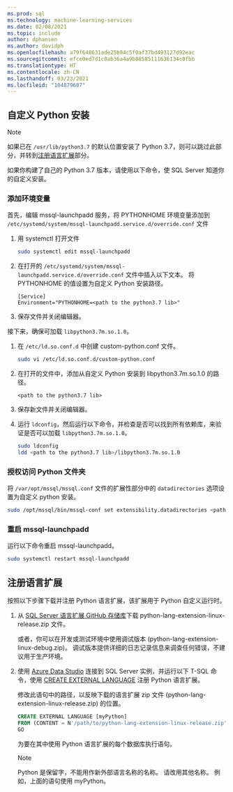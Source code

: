 ```yaml
---
ms.prod: sql
ms.technology: machine-learning-services
ms.date: 02/08/2021
ms.topic: include
author: dphansen
ms.author: davidph
ms.openlocfilehash: a79f648631ade25b94c5f0af37bd493127d92eac
ms.sourcegitcommit: efce0ed7d1c0ab36a4a9b88585111636134c0fbb
ms.translationtype: HT
ms.contentlocale: zh-CN
ms.lasthandoff: 03/23/2021
ms.locfileid: "104879607"
---
```

## <a name="custom-installation-of-python"></a>自定义 Python 安装

> [!NOTE]
> 如果已在 `/usr/lib/python3.7` 的默认位置安装了 Python 3.7，则可以跳过此部分，并转到[注册语言扩展](#register-language-extension-linux)部分。

如果你构建了自己的 Python 3.7 版本，请使用以下命令，使 SQL Server 知道你的自定义安装。

### <a name="add-environment-variable"></a>添加环境变量

首先，编辑 mssql-launchpadd 服务，将 PYTHONHOME 环境变量添加到 `/etc/systemd/system/mssql-launchpadd.service.d/override.conf` 文件

1. 用 systemctl 打开文件

    ```bash
    sudo systemctl edit mssql-launchpadd
    ```

1. 在打开的 `/etc/systemd/system/mssql-launchpadd.service.d/override.conf` 文件中插入以下文本。 将 PYTHONHOME 的值设置为自定义 Python 安装路径。

    ```
    [Service]
    Environment="PYTHONHOME=<path to the python3.7 lib>"
    ```

1. 保存文件并关闭编辑器。

接下来，确保可加载 `libpython3.7m.so.1.0`。

1. 在 `/etc/ld.so.conf.d` 中创建 custom-python.conf 文件。

    ```bash
    sudo vi /etc/ld.so.conf.d/custom-python.conf
    ```

1. 在打开的文件中，添加从自定义 Python 安装到 libpython3.7m.so.1.0 的路径。

    ```
    <path to the python3.7 lib>
    ```

1. 保存新文件并关闭编辑器。

1. 运行 `ldconfig`，然后运行以下命令，并检查是否可以找到所有依赖库，来验证是否可以加载 `libpython3.7m.so.1.0`。

    ```bash
    sudo ldconfig
    ldd <path to the python3.7 lib>/libpython3.7m.so.1.0
    ```

### <a name="grant-access-to-python-folder"></a>授权访问 Python 文件夹

将 `/var/opt/mssql/mssql.conf` 文件的扩展性部分中的 `datadirectories` 选项设置为自定义 python 安装。

```bash
sudo /opt/mssql/bin/mssql-conf set extensibility.datadirectories <path to python3.7>
```

### <a name="restart-mssql-launchpadd"></a>重启 mssql-launchpadd

运行以下命令重启 mssql-launchpadd。

```bash
sudo systemctl restart mssql-launchpadd
```

<a name="register-language-extension-linux"></a>

## <a name="register-language-extension"></a>注册语言扩展

按照以下步骤下载并注册 Python 语言扩展，该扩展用于 Python 自定义运行时。

1. 从 [SQL Server 语言扩展 GitHub 存储库](https://github.com/microsoft/sql-server-language-extensions/releases)下载 python-lang-extension-linux-release.zip 文件。

    或者，你可以在开发或测试环境中使用调试版本 (python-lang-extension-linux-debug.zip)。 调试版本提供详细的日志记录信息来调查任何错误，不建议用于生产环境。

1. 使用 [Azure Data Studio](../../../azure-data-studio/what-is-azure-data-studio.md) 连接到 SQL Server 实例，并运行以下 T-SQL 命令，使用 [CREATE EXTERNAL LANGUAGE](../../../t-sql/statements/create-external-language-transact-sql.md) 注册 Python 语言扩展。 

    修改此语句中的路径，以反映下载的语言扩展 zip 文件 (python-lang-extension-linux-release.zip) 的位置。

    ```sql
    CREATE EXTERNAL LANGUAGE [myPython]
    FROM (CONTENT = N'/path/to/python-lang-extension-linux-release.zip', FILE_NAME = 'libPythonExtension.so.1.1');
    GO
    ```

    为要在其中使用 Python 语言扩展的每个数据库执行语句。

    > [!NOTE]
    > Python 是保留字，不能用作新外部语言名称的名称。 请改用其他名称。 例如，上面的语句使用 myPython。
